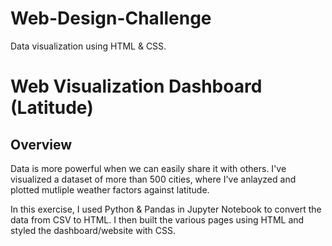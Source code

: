 # Web-Design-Challenge
Data visualization using HTML &amp; CSS.

# Web Visualization Dashboard (Latitude)

## Overview

Data is more powerful when we can easily share it with others. I've visualized a dataset of more than 500 cities, where I've anlayzed and plotted mutliple weather factors against latitude.

In this exercise, I used Python & Pandas in Jupyter Notebook to convert the data from CSV to HTML. I then built the various pages using HTML and styled the dashboard/website with CSS.
